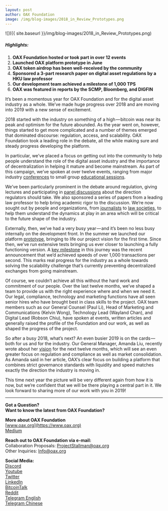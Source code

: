 ```yaml
---
layout: post
author: OAX Foundation
image: /img/blog-images/2018_in_Review_Prototypes.png
---
```

![]({{ site.baseurl }}/img/blog-images/2018_in_Review_Prototypes.png)

##### Highlights:
1. **OAX Foundation hosted or took part in over 12 events**
2. **Launched OAX platform prototype in June**
3. **OAX token airdrop has been well-received by the community**
4. **Sponsored a 3-part research paper on digital asset regulations by a HKU law professor**
5. **Our development team achieved a milestone of 1,000 TPS**
6. **OAX was featured in reports by the SCMP, Bloomberg, and DIGFIN**

It’s been a momentous year for OAX Foundation and for the digital asset industry as a whole. We’ve made huge progress over 2018 and are moving into 2019 with a new sense of excitement.

2018 started with the industry on something of a high — bitcoin was near its peak and optimism for the future abounded. As the year went on, however, things started to get more complicated and a number of themes emerged that dominated discourse: regulation, access, and scalability. OAX Foundation took a leading role in the debate, all the while making sure and steady progress developing the platform.

In particular, we’ve placed a focus on getting out into the community to help people understand the role of the digital asset industry and the importance of decentralization in helping it mature and become mainstream. As part of this campaign, we’ve spoken at over twelve events, ranging from major industry [conferences](https://medium.com/@OAX_Foundation/wrap-up-from-consensus-spreading-the-words-about-oax-72ba114eb657) to small group [educational sessions](https://medium.com/@OAX_Foundation/an-evening-lecture-on-blockchain-and-decentralized-exchanges-a0f44107ef19).

We’ve been particularly prominent in the debate around regulation, giving lectures and participating in [panel discussions](https://medium.com/@OAX_Foundation/moving-the-regulatory-debate-onwards-531478215d29) about the direction regulators should take. We also sponsored a series of papers from a leading law professor to help bring academic rigor to the discussion. We’re now sought out by people and organizations, from [journalists](https://www.digfingroup.com/dex/) to [law societies](https://medium.com/@OAX_Foundation/helping-the-legal-community-unblock-the-blockchain-dc909ef6a377), to help them understand the dynamics at play in an area which will be critical to the future shape of the industry.

Externally, then, we’ve had a very busy year — and it’s been no less busy internally on the development front. In the summer we launched our platform [prototype](https://medium.com/@OAX_Foundation/oax-foundation-revolutionizes-digital-asset-trading-with-launch-of-decentralized-platform-prototype-f64c78207e68), bringing to life our project vision for the first time. Since then, we’ve run extensive tests bringing us ever closer to launching a fully functioning version. A [key milestone](https://medium.com/@OAX_Foundation/a-giant-leap-for-decentralization-47a01c17084a) in this journey was the recent announcement that we’d achieved speeds of over 1,000 transactions per second. This marks real progress for the industry as a whole towards solving the scalability challenge that’s currently preventing decentralized exchanges from going mainstream.

Of course, we couldn’t achieve all this without the hard work and commitment of our people. Over the last twelve months, we’ve shaped a team to provide us with the right experience where and when we need it. Our legal, compliance, technology and marketing functions have all seen senior hires who have brought best in class skills to the project. OAX team members such as our General Counsel (Paul Li), Head of Marketing and Communications (Kelvin Wong), Technology Lead (Wayland Chan), and Digital Lead (Robson Chiu), have spoken at events, written articles and generally raised the profile of the Foundation and our work, as well as shaped the progress of the project.

So after a busy 2018, what’s next? An even busier 2019 is on the cards — both for us and for the industry. Our General Manager, Amanda Liu, recently wrote about her [vision](https://medium.com/@OAX_Foundation/a-view-of-the-future-d2a675a9c1bb) for the next twelve months, which will see an even greater focus on regulation and compliance as well as market consolidation. As Amanda said in her article, OAX’s clear focus on building a platform that combines strict governance standards with liquidity and speed matches exactly the direction the industry is moving in.

This time next year the picture will be very different again from how it is now, but we’re confident that we will be there playing a central part in it. We look forward to sharing more of our work with you in 2019!

---

**Got a Question?**  
**Want to know the latest from OAX Foundation?**  

**More about OAX Foundation**  
[www.oax.org](https://www.oax.org)  
[Medium](https://medium.com/@OAX_Foundation)  

**Reach out to OAX Foundation via e-mail:**  
Collaboration Proposals: [ProjectStallman@oax.org](mailto:ProjectStallman@oax.org)  
Other Inquiries: [Info@oax.org](mailto:Info@oax.org)  

**Social Media:**  
[Discord](https://discordapp.com/invite/ZH5YHkb)  
[Youtube](https://bit.ly/2Bvsk73)  
[Twitter](https://twitter.com/OAX_Foundation)  
[LinkedIn](https://www.linkedin.com/company/oax-foundation/)  
[BitcoinTalk](http://bitcointalk.org/index.php?topic=1943946)  
[Reddit](https://www.reddit.com/r/OpenANX/)  
[Telegram English](https://t.me/openanxteam)  
[Telegram Chinese](https://t.me/oax_cn)  
